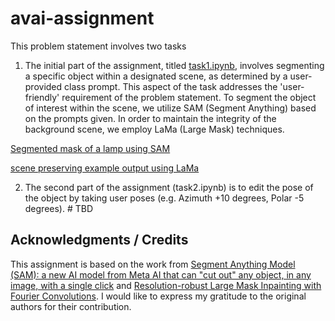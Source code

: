 # avai-assignment

This problem statement involves two tasks 


1) The initial part of the assignment, titled [task1.ipynb](https://github.com/ayyappa1993/avai-assignment/blob/main/task1.ipynb), involves segmenting a specific object within a designated scene, as determined by a user-provided class prompt. This aspect of the task addresses the 'user-friendly' requirement of the problem statement. To segment the object of interest within the scene, we utilize SAM (Segment Anything) based on the prompts given. In order to maintain the integrity of the background scene, we employ LaMa (Large Mask) techniques.

[Segmented mask of a lamp using SAM](https://github.com/ayyappa1993/avai-assignment/blob/main/masks/lamp_mask.png)  

[scene preserving example output using LaMa](https://github.com/ayyappa1993/avai-assignment/blob/main/LaMa_scene_preserving/lamp_mask.png)


2) The second part of the assignment (task2.ipynb) is to edit the pose of the object by taking user poses (e.g. Azimuth +10 degrees, Polar -5
degrees). # TBD



## Acknowledgments / Credits  
  
This assignment is based on the work from [Segment Anything Model (SAM): a new AI model from Meta AI that can "cut out" any object, in any image, with a single click](https://github.com/facebookresearch/segment-anything) and [Resolution-robust Large Mask Inpainting with Fourier Convolutions](https://github.com/advimman/lama). I would like to express my gratitude to the original authors for their contribution.   

